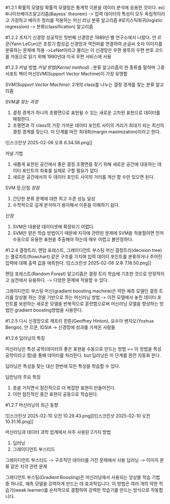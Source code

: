 #1.2.1 확률적 모델링
확률적 모델링은 통계학 이론을 데이터 분석에 응용한 것이다.
ex) 
#나이브베이즈알고리즘(Bayess' theorem) -> 입력 데이터의 특성이 모두 독립적이라고 가정하고 베이즈 정리를 적용하는 머신 러닝 분류 알고리즘
#로지스틱회귀(logistic regression) -> 분류(classification) 알고리즘

#1.2.2 초차기 신경망
성공적인 첫번째 신경망은 1989년 벨 연구소에서 나왔다.
얀 르쿤(Yann LeCun)은 초창기 합성곱 신경망과 역전파를 연결하여 손글씨 숫자 이미지를 분류하는 문제에 적용
->LeNet이라고 불리는 이 신경망은 우편 봉투의 우편 번호 코드를 자동으로 읽기 위해 1990년대 미국 우편 서비스에 사용

#1.2.3 커널 방법
*커널 방법(Kernel method)* : 분류 알고리즘의 한 종류를 말하며 그중 서포트 벡터 머신SVM(Support Vector Machine)이 가장 유명함

*SVM(Support Vector Machine)*: 2개의 class를 나누는 결정 경계를 찾는 분류 알고리즘

*SVM을 찾는 과정*
1. 결정 경계가 하나의 초평면으로 표현될 수 있는 새로운 고차원 표현으로 데이터를 매핑한다.
2. 초평면과 각 class의 가장 가까운 데이터 포인트 사이의 거리가 최대가 되는 최선의 결정 경계를 찾는다. 이 단계를 마진 최대화(margin maximization)이라고 한다. 

![[스크린샷 2025-02-06 오후 6.34.56.png]]


커널 기법
1. 새롭게 표현된 공간에서 좋은 결정 초평면을 찾기 위해 새로운 공간에 대응하는 데이터 포인트의 좌표를 실제로 구할 필요가 없다.
2. 새로운 공간에서의 두 데이터 포인트 사이의 거리를 게산 할 수만 있으면 된다.

SVM 장,단점
*장점*
1. 간단한 분류 문제에 대한 최고 수준 성능 달성
2. 수학적으로 깊게 분석하기 용이해서 이론을 이해하기 쉽다.

*단점*
1. SVM은 대용량 데이터셋에 확장되기 어렵다.
2. SVM은 얕은 학습 방법이기 때문에 지각에 관련된 문제에 SVM을 적용할려면 먼저 수동으로 유용한 표현을 추출해야 하는데 매우 어렵고 불안정하다.

#1.2.4 결정트리, 랜덤 포레스트, 그레이디언트 부스팅 머신
결정트리(decision tree)는 플로차트(flowchart) 같은 구조를 가지며 입력 데이터 포인트를 분류하거나 주어진 입력에 대해 출력 값을 에측한다.
![[스크린샷 2025-02-06 오후 7.18.50.png]]

랜덤 포레스트(Random Forest) 알고리즘은 결정 트리 학습에 기초한 것으로 안정적이고 실전에서 유용하다. -> 다양한 문제에 적용할 수 있다.

그레이디언트 부스팅 머신(gradient boosting machine)은 약한 예측 모델인 결정 트리를 앙상블 하는 것을 기반으로 하는 머신러닝 방법
-> 이전 모델에서 놓친 데이터 포인트를 보완하는 새로운 모델을 반복적으로 훈련함으로써 머신러닝 모델을 향상하는 방법인 gradient boosting방법을 사용한다.

#1.2.5 다시 신경망으로
제프리 힌튼(Geoffrey Hinton), 요수아 벤지오(Yoshua Bengio), 얀 르쿤, IDSIA
-> 신경망에 성과를 가져온 사람들

#1.2.6 딥러닝의 특징

머신러닝은 특성 공학(데이터의 좋은 표현을 수동으로 만드는 방법 == 이 방법을 특성공학이라고 함)을 통해 데이터를 처리한다.
but 딥러닝은 이 단계를 완전 자동화 한다.

딥러닝은 특성을 찾는 대신 한번에 모든 특성을 학습할 수 있다.

딥런닝의 주요 특징
1. 층을 거치면서 점진적으로 더 복잡한 표현이 만들어진다.
2. 이런 점진적인 중간 표현이 공동으로 학습된다.

#1.2.7 머신러닝의 최근 동향

![[스크린샷 2025-02-10 오전 10.29.43.png]]![[스크린샷 2025-02-10 오전 10.31.16.png]]

머신러닝과 데이터 과학 업계에서 자주 사용된 2가지 방법
1. 딥러닝
2. 그레이디언트 부스티드

그레이디언트 부스티드 -> 구조적인 데이터를 가진 문제에서 사용
딥러닝 -> 이미지 분류 같은 지각 관련 문제

그레디언트 부스팅(Gradient Boosting)은 머신러닝에서 사용되는 앙상블 학습 기법 중 하나로, 예측 모델을 강력하게 만드는 데 효과적입니다. 이 방법은 여러 개의 약한 학습기(weak learner)를 순차적으로 결합하여 강력한 학습기를 만드는 방식으로 작동합니다.